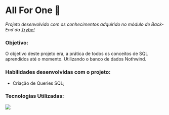 <h1>All For One 🐬</h1>
<p><em>Projeto desenvolvido com os conhecimentos adquirido no módulo de Back-End da <a href="https://www.betrybe.com/" alt="Site da Trybe">Trybe!</a></em></p>

<h3>Objetivo:</h3>
<p>O objetivo deste projeto era, a prática de todos os conceitos de SQL aprendidos até o momento. Utilizando o banco de dados Nothwind.</p>

<h3>Habilidades desenvolvidas com o projeto:</h3>
<ul>
  <li>Criação de Queries SQL;</li>
</ul>

<h3>Tecnologias Utilizadas:</h3>
<img src='https://img.shields.io/badge/MySQL-00000F?style=for-the-badge&logo=mysql&logoColor=white'></img>
